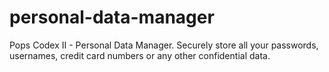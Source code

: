 personal-data-manager
=====================

Pops Codex II - Personal Data Manager. Securely store all your passwords, usernames, credit card numbers or any other confidential data.
